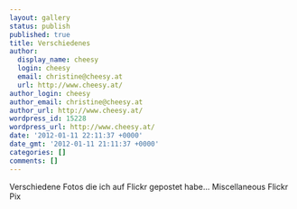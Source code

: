```yaml
---
layout: gallery
status: publish
published: true
title: Verschiedenes
author:
  display_name: cheesy
  login: cheesy
  email: christine@cheesy.at
  url: http://www.cheesy.at/
author_login: cheesy
author_email: christine@cheesy.at
author_url: http://www.cheesy.at/
wordpress_id: 15228
wordpress_url: http://www.cheesy.at/
date: '2012-01-11 22:11:37 +0000'
date_gmt: '2012-01-11 21:11:37 +0000'
categories: []
comments: []
---
```

<!--:de-->Verschiedene Fotos die ich auf Flickr gepostet habe...
<!--:--><!--:en-->Miscellaneous Flickr Pix
<!--:-->

